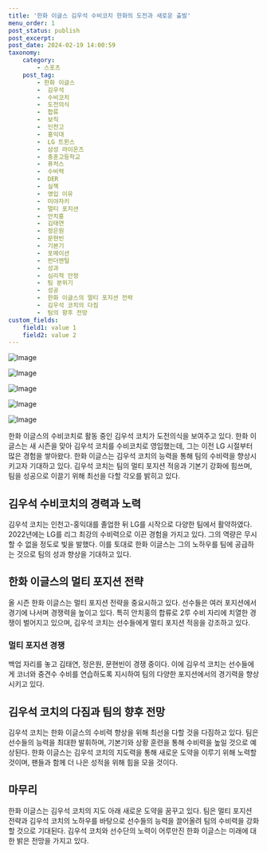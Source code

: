 ```yaml
---
title: '한화 이글스 김우석 수비코치 한화의 도전과 새로운 출발'
menu_order: 1
post_status: publish
post_excerpt: 
post_date: 2024-02-19 14:00:59
taxonomy:
    category:
        - 스포츠
    post_tag:
        - 한화 이글스
        -  김우석
        -  수비코치
        -  도전의식
        -  합류
        -  보직
        -  인천고
        -  홍익대
        -  LG 트윈스
        -  삼성 라이온즈
        -  충훈고등학교
        -  퓨처스
        -  수비력
        -  DER
        -  실책
        -  영입 이유
        -  미야자키
        -  멀티 포지션
        -  안치홍
        -  김태연
        -  정은원
        -  문현빈
        -  기본기
        -  포메이션
        -  펀더멘털
        -  성과
        -  심리적 안정
        -  팀 분위기
        -  성공
        -  한화 이글스의 멀티 포지션 전략
        -  김우석 코치의 다짐
        -  팀의 향후 전망
custom_fields:
    field1: value 1
    field2: value 2
---
```


![Image](https://imgnews.pstatic.net/image/117/2024/02/14/0003806336_001_20240214064001258.jpg?type=w647)

![Image](https://imgnews.pstatic.net/image/117/2024/02/14/0003806336_002_20240214064001306.jpg?type=w647)

![Image](https://imgnews.pstatic.net/image/117/2024/02/14/0003806336_003_20240214064001353.jpg?type=w647)

![Image](https://imgnews.pstatic.net/image/117/2024/02/14/0003806336_004_20240214064001404.jpg?type=w647)

![Image](https://imgnews.pstatic.net/image/117/2024/02/14/0003806336_005_20240214064001443.jpg?type=w647)

한화 이글스의 수비코치로 활동 중인 김우석 코치가 도전의식을 보여주고 있다. 한화 이글스는 새 시즌을 맞아 김우석 코치를 수비코치로 영입했는데, 그는 이전 LG 시절부터 많은 경험을 쌓아왔다. 한화 이글스는 김우석 코치의 능력을 통해 팀의 수비력을 향상시키고자 기대하고 있다. 김우석 코치는 팀의 멀티 포지션 적응과 기본기 강화에 힘쓰며, 팀을 성공으로 이끌기 위해 최선을 다할 각오를 밝히고 있다.
## 김우석 수비코치의 경력과 노력
김우석 코치는 인천고-홍익대를 졸업한 뒤 LG를 시작으로 다양한 팀에서 활약하였다. 2022년에는 LG를 리그 최강의 수비력으로 이끈 경험을 가지고 있다. 그의 역량은 무시할 수 없을 정도로 빛을 발했다. 이를 토대로 한화 이글스는 그의 노하우를 팀에 공급하는 것으로 팀의 성과 향상을 기대하고 있다.
## 한화 이글스의 멀티 포지션 전략
올 시즌 한화 이글스는 멀티 포지션 전략을 중요시하고 있다. 선수들은 여러 포지션에서 경기에 나서며 경쟁력을 높이고 있다. 특히 안치홍의 합류로 2루 수비 자리에 치열한 경쟁이 벌어지고 있으며, 김우석 코치는 선수들에게 멀티 포지션 적응을 강조하고 있다.
### 멀티 포지션 경쟁
백업 자리를 놓고 김태연, 정은원, 문현빈이 경쟁 중이다. 이에 김우석 코치는 선수들에게 코너와 중견수 수비를 연습하도록 지시하여 팀의 다양한 포지션에서의 경기력을 향상시키고 있다.
## 김우석 코치의 다짐과 팀의 향후 전망
김우석 코치는 한화 이글스의 수비력 향상을 위해 최선을 다할 것을 다짐하고 있다. 팀은 선수들의 능력을 최대한 발휘하며, 기본기와 상황 훈련을 통해 수비력을 높일 것으로 예상된다. 한화 이글스는 김우석 코치의 지도력을 통해 새로운 도약을 이루기 위해 노력할 것이며, 팬들과 함께 더 나은 성적을 위해 힘을 모을 것이다.
## 마무리
한화 이글스는 김우석 코치의 지도 아래 새로운 도약을 꿈꾸고 있다. 팀은 멀티 포지션 전략과 김우석 코치의 노하우를 바탕으로 선수들의 능력을 끌어올려 팀의 수비력을 강화할 것으로 기대된다. 김우석 코치와 선수단의 노력이 어루만진 한화 이글스는 미래에 대한 밝은 전망을 가지고 있다.
